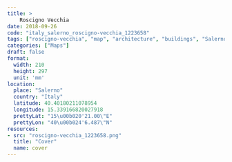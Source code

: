 ```yaml
---
title: > 
    Roscigno Vecchia
date: 2018-09-26
code: "italy_salerno_roscigno-vecchia_1223658"
tags: ["roscigno-vecchia", "map", "architecture", "buildings", "Salerno", "Italy"]
categories: ["Maps"]
draft: false
format:
  width: 210
  height: 297
  unit: 'mm'
location:
  place: "Salerno"
  country: "Italy"
  latitude: 40.40180211078954
  longitude: 15.339166820027918
  prettyLat: "15\u00b020'21.00\"E"
  prettyLon: "40\u00b024'6.487\"N"
resources:
- src: "roscigno-vecchia_1223658.png"
  title: "Cover"
  name: cover
---
```

